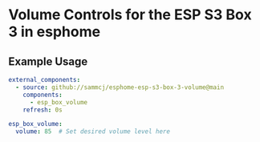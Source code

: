 # Volume Controls for the ESP S3 Box 3 in esphome

## Example Usage

```yaml
external_components:
  - source: github://sammcj/esphome-esp-s3-box-3-volume@main
    components:
      - esp_box_volume
    refresh: 0s

esp_box_volume:
  volume: 85  # Set desired volume level here
```
